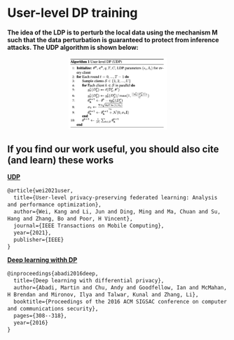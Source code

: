 # User-level DP training

**The idea of the LDP is to perturb the local data using the mechanism M such that the data perturbation is guaranteed to protect from inference attacks. The UDP algorithm is shown below:**

<p align="center">
<img src="../img/udp_algorithm.png" width="45%">
<p>

## If you find our work useful, you should also cite (and learn) these works  

**[UDP](https://arxiv.org/pdf/2003.00229.pdf)**

```
@article{wei2021user,
  title={User-level privacy-preserving federated learning: Analysis and performance optimization},
  author={Wei, Kang and Li, Jun and Ding, Ming and Ma, Chuan and Su, Hang and Zhang, Bo and Poor, H Vincent},
  journal={IEEE Transactions on Mobile Computing},
  year={2021},
  publisher={IEEE}
}
```

**[Deep learning withh DP](https://arxiv.org/pdf/2003.00229.pdf)**

```
@inproceedings{abadi2016deep,
  title={Deep learning with differential privacy},
  author={Abadi, Martin and Chu, Andy and Goodfellow, Ian and McMahan, H Brendan and Mironov, Ilya and Talwar, Kunal and Zhang, Li},
  booktitle={Proceedings of the 2016 ACM SIGSAC conference on computer and communications security},
  pages={308--318},
  year={2016}
}
```
